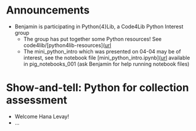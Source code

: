 # Announcements
- Benjamin is participating in Python{4}Lib, a Code4Lib Python Interest group
   - The group has put together some Python resources! See code4lib/[python4lib-resources]([url](https://github.com/code4lib/python4lib-resources)
   - The mini_python_intro which was presented on 04-04 may be of interest, see the notebook file [mini_python_intro.ipynb]([url](https://github.com/uwl-python-ig/pig_notebooks_001/blob/main/mini_python_intro.ipynb) available in pig_notebooks_001 (ask Benjamin for help running notebook files)

# Show-and-tell: Python for collection assessment
- Welcome Hana Levay!
- ...
